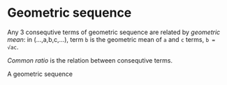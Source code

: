 # Geometric sequence

Any 3 consequtive terms of geometric sequence are related by *geometric mean*: in (…,a,b,c,…), term `b` is the geometric mean of `a` and `c` terms, `b = √ac`.

*Common ratio* is the relation between consequtive terms.

A geometric sequence
